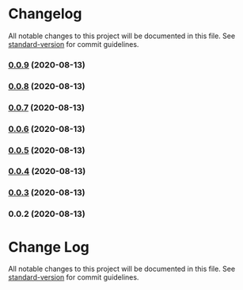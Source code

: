 # Changelog

All notable changes to this project will be documented in this file. See [standard-version](https://github.com/conventional-changelog/standard-version) for commit guidelines.

### [0.0.9](https://github.com/boyko/borica-node-utils/compare/v0.0.8...v0.0.9) (2020-08-13)

### [0.0.8](https://github.com/boyko/borica-node-utils/compare/v0.0.7...v0.0.8) (2020-08-13)

### [0.0.7](https://github.com/boyko/borica-node-utils/compare/v0.0.6...v0.0.7) (2020-08-13)

### [0.0.6](https://github.com/boyko/borica-node-utils/compare/v0.0.5...v0.0.6) (2020-08-13)

### [0.0.5](https://github.com/boyko/borica-node-utils/compare/v0.0.4...v0.0.5) (2020-08-13)

### [0.0.4](https://github.com/boyko/borica-node-utils/compare/v0.0.3...v0.0.4) (2020-08-13)

### [0.0.3](https://github.com/boyko/borica-node-utils/compare/v0.0.2...v0.0.3) (2020-08-13)

### 0.0.2 (2020-08-13)

# Change Log

All notable changes to this project will be documented in this file. See [standard-version](https://github.com/conventional-changelog/standard-version) for commit guidelines.
